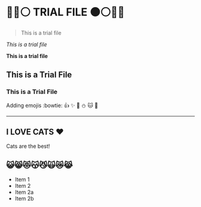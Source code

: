 # :large_blue_circle::red_circle::white_circle: TRIAL FILE :black_circle::white_circle::red_circle::large_blue_circle:

> This is a trial file

*This is a trial file*

**This is a trial file**

## This is a Trial File

### This is a Trial File

Adding emojis :bowtie: :+1: :sparkles: :poop: :snowman: :cat: :stars:

-----------------------------------------------------------------------------------------------------------------

## I LOVE CATS :heart:
Cats are the best!
## :smiley_cat::smile_cat::heart_eyes_cat::kissing_cat::smirk_cat::scream_cat::crying_cat_face::joy_cat:

* Item 1
* Item 2
 * Item 2a
 * Item 2b
